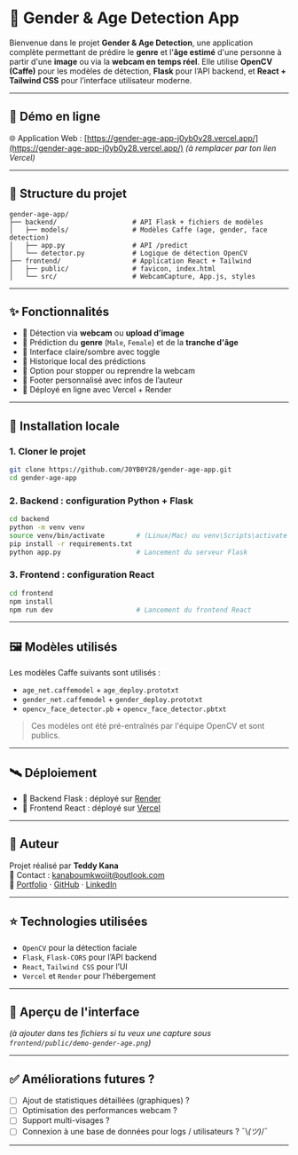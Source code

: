 
# 🧠 Gender & Age Detection App

Bienvenue dans le projet **Gender & Age Detection**, une application complète permettant de prédire le **genre** et l'**âge estimé** d'une personne à partir d'une **image** ou via la **webcam en temps réel**. Elle utilise **OpenCV (Caffe)** pour les modèles de détection, **Flask** pour l’API backend, et **React + Tailwind CSS** pour l’interface utilisateur moderne.

---

## 🔗 Démo en ligne

🌐 Application Web : [https://gender-age-app-j0yb0y28.vercel.app/](https://gender-age-app-j0yb0y28.vercel.app/) *(à remplacer par ton lien Vercel)*

---

## 📁 Structure du projet

```
gender-age-app/
├── backend/                   # API Flask + fichiers de modèles
│   ├── models/                # Modèles Caffe (age, gender, face detection)
│   ├── app.py                 # API /predict
│   └── detector.py            # Logique de détection OpenCV
├── frontend/                  # Application React + Tailwind
│   ├── public/                # favicon, index.html
│   └── src/                   # WebcamCapture, App.js, styles
```

---

## ✨ Fonctionnalités

- 🎥 Détection via **webcam** ou **upload d’image**
- 🔎 Prédiction du **genre** (`Male`, `Female`) et de la **tranche d'âge**
- 🌙 Interface claire/sombre avec toggle
- 📜 Historique local des prédictions
- 📂 Option pour stopper ou reprendre la webcam
- 🦶 Footer personnalisé avec infos de l’auteur
- 🚀 Déployé en ligne avec Vercel + Render

---

## 🚀 Installation locale

### 1. Cloner le projet

```bash
git clone https://github.com/J0YB0Y28/gender-age-app.git
cd gender-age-app
```

### 2. Backend : configuration Python + Flask

```bash
cd backend
python -m venv venv
source venv/bin/activate        # (Linux/Mac) ou venv\Scripts\activate (Windows)
pip install -r requirements.txt
python app.py                   # Lancement du serveur Flask
```

### 3. Frontend : configuration React

```bash
cd frontend
npm install
npm run dev                     # Lancement du frontend React
```

---

## 🖼️ Modèles utilisés

Les modèles Caffe suivants sont utilisés :

- `age_net.caffemodel` + `age_deploy.prototxt`
- `gender_net.caffemodel` + `gender_deploy.prototxt`
- `opencv_face_detector.pb` + `opencv_face_detector.pbtxt`

> Ces modèles ont été pré-entraînés par l'équipe OpenCV et sont publics.

---

## 🛰️ Déploiement

- 🎯 Backend Flask : déployé sur [Render](https://render.com)
- 🎯 Frontend React : déployé sur [Vercel](https://vercel.com)

---

## 🙌 Auteur

Projet réalisé par **Teddy Kana**  
📧 Contact : [kanaboumkwoiit@outlook.com](mailto:kanaboumkwoiit@outlook.com)  
🔗 [Portfolio](https://j0yb0y28.github.io/portfolio/) · [GitHub](https://github.com/J0YB0Y28) · [LinkedIn](https://www.linkedin.com/in/teddy-kana-6a26832b9/)

---

## ⭐ Technologies utilisées

- `OpenCV` pour la détection faciale
- `Flask`, `Flask-CORS` pour l’API backend
- `React`, `Tailwind CSS` pour l’UI
- `Vercel` et `Render` pour l’hébergement

---

## 📸 Aperçu de l'interface

_(à ajouter dans tes fichiers si tu veux une capture sous `frontend/public/demo-gender-age.png`)_

---

## ✅ Améliorations futures ?

- [ ] Ajout de statistiques détaillées (graphiques) ? 
- [ ] Optimisation des performances webcam ?
- [ ] Support multi-visages ?
- [ ] Connexion à une base de données pour logs / utilisateurs ?
¯\\_(ツ)_/¯

---
